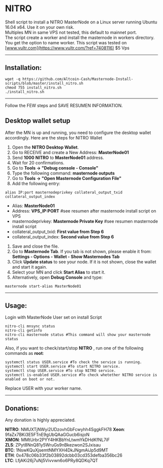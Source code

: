 # NITRO
Shell script to install a NITRO MasterNode on a Linux server running Ubuntu 16.04 x64.  Use it on your own risk.<br>
Multiples MN in same VPS not tested, this default to mainnet port.<br> The script create a worker and install the masternode in workers directory. You get the option to name worker.
This script was tested on [www.vultr.com](https://www.vultr.com/?ref=7408116) $5 Vps

***
## Installation:
```
wget -q https://github.com/Altcoin-Cash/Masternode-Install-scripts/blob/master/install_nitro.sh
chmod 755 install_nitro.sh
./install_nitro.sh
```
***

Follow the FEW steps and SAVE RESUMEN INFORMATION. 

## Desktop wallet setup

After the MN is up and running, you need to configure the desktop wallet accordingly. Here are the steps for NITRO Wallet
1. Open the **NITRO Desktop Wallet**.
1. Go to RECEIVE and create a New Address: **MasterNode01**
1. Send **1000** **NITRO** to **MasterNode01** address.
1. Wait for 20 confirmations.
1. Go to **Tools -> "Debug console - Console"**
1. Type the following command: **masternode outputs**
1. Go to  **Tools -> "Open Masternode Configuration File"**
1. Add the following entry:
```
alias IP:port masternodeprivkey collateral_output_txid collateral_output_index
```
* Alias: **MasterNode01** 
* Address: **VPS_IP:PORT** #see resumen after masternode install script on VPS
* masternodeprivkey: **Masternode Private Key** #see resumen masternode install script
* collateral_output_txid: **First value from Step 6**
* collateral_output_index:  **Second value from Step 6**
1. Save and close the file.
1. Go to **Masternode Tab**. If you tab is not shown, please enable it from: **Settings - Options - Wallet - Show Masternodes Tab**
1. Click **Update status** to see your node. If it is not shown, close the wallet and start it again. 
1. Select your MN and click **Start Alias** to start it.
1. Alternatively, open **Debug Console** and type:
```
masternode start-alias MasterNode01
```
***

## Usage:
Login with MasterNode User set on install Script
```
nitro-cli mnsync status
nitro-cli getinfo
nitro-cli masternode status #This command will show your masternode status
```

Also, if you want to check/start/stop **NITRO** , run one of the following commands as **root**:

```
systemctl status USER.service #To check the service is running.
systemctl start USER.service #To start NITRO service.
systemctl stop USER.service #To stop NITRO service.
systemctl is-enabled USER.service #To check whetether NITRO service is enabled on boot or not.
```

Replace USER with your worker name.
***

## Donations:  

Any donation is highly appreciated.  

**NITRO**: NMUXTjNWyi2UDzovhGbFcwyhh4SggkFH78
**Xeon**: 9faZx7BKi3E5FTnE9gUbQAaGGucb6isjoN<br>
**XMON**: MMtUrbr2PYY4HKBbYnLtwmYkDHdKfNL7iF<br>
**ZLS**: ZPyt8NnQ81y5WruGs9nBkezwon2SJxisau <br>
**BTC**: 1NswKQuXjsemtNMYXH4DkJNgmAiJp5d9MT  <br>
**ETH**: 0x478c06b33f2b03892dcbb03cd353defba356bc26 <br>
**LTC**: LfjAKi26j7uNj5Vivvwn6o6PRy8QDKq7QT<br>
